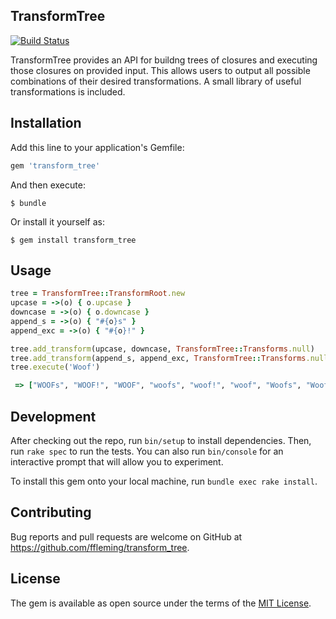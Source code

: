TransformTree
---
[![Build Status](https://travis-ci.org/ffleming/transform_tree.svg?branch=master)](https://travis-ci.org/ffleming/transform_tree)

TransformTree provides an API for buildng trees of closures and executing those closures on provided input.  This allows users to output all possible combinations of their desired transformations.  A small library of useful transformations is included.

## Installation

Add this line to your application's Gemfile:

```ruby
gem 'transform_tree'
```

And then execute:

    $ bundle

Or install it yourself as:

    $ gem install transform_tree

## Usage
```ruby
tree = TransformTree::TransformRoot.new
upcase = ->(o) { o.upcase }
downcase = ->(o) { o.downcase }
append_s = ->(o) { "#{o}s" }
append_exc = ->(o) { "#{o}!" }

tree.add_transform(upcase, downcase, TransformTree::Transforms.null)
tree.add_transform(append_s, append_exc, TransformTree::Transforms.null)
tree.execute('Woof')
```
```ruby
 => ["WOOFs", "WOOF!", "WOOF", "woofs", "woof!", "woof", "Woofs", "Woof!", "Woof"]
```

## Development

After checking out the repo, run `bin/setup` to install dependencies. Then, run `rake spec` to run the tests. You can also run `bin/console` for an interactive prompt that will allow you to experiment.

To install this gem onto your local machine, run `bundle exec rake install`.

## Contributing

Bug reports and pull requests are welcome on GitHub at https://github.com/ffleming/transform_tree.

## License

The gem is available as open source under the terms of the [MIT License](http://opensource.org/licenses/MIT).


